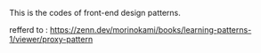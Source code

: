 This is the codes of front-end design patterns.

refferd to :
https://zenn.dev/morinokami/books/learning-patterns-1/viewer/proxy-pattern
